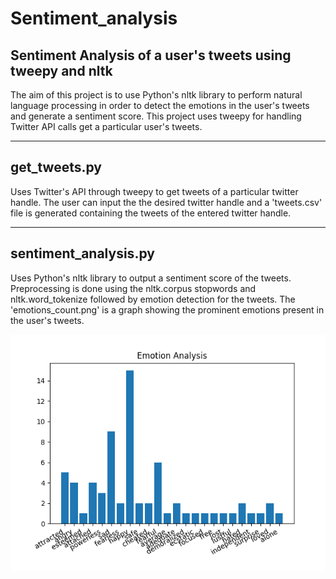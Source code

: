 # Sentiment_analysis

## Sentiment Analysis of a user's tweets using tweepy and nltk
The aim of this project is to use Python's nltk library to perform natural language processing in order to detect the emotions in the user's tweets and generate a sentiment score. This project uses tweepy for handling Twitter API calls get a particular user's tweets. 

---
## get_tweets.py 
Uses Twitter's API through tweepy to get tweets of a particular twitter handle. The user can input the the desired twitter handle and a 'tweets.csv' file is generated containing the tweets of the entered twitter handle. 

---
## sentiment_analysis.py 
Uses Python's nltk library to output a sentiment score of the tweets. Preprocessing is done using the nltk.corpus stopwords and nltk.word_tokenize followed by emotion detection for the tweets. The 'emotions_count.png' is a graph showing the prominent emotions present in the user's tweets. 

![alt text](https://github.com/avh5399/Sentiment_analysis/blob/master/emotions_count.png)